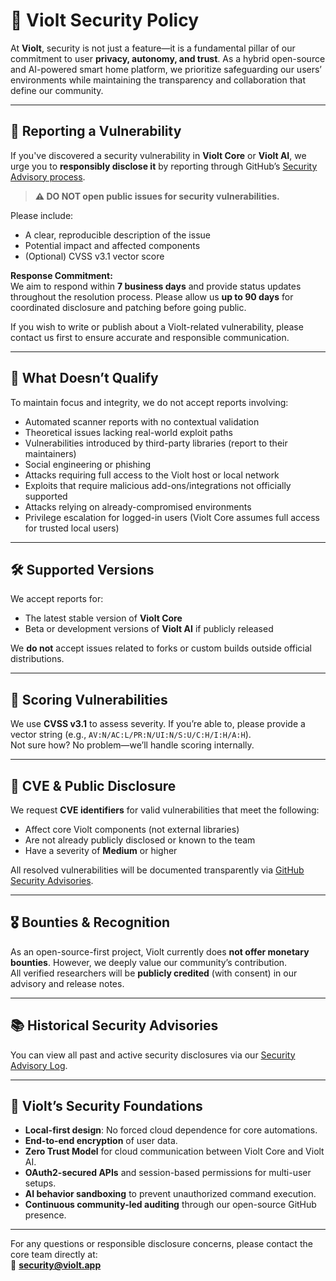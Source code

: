 # 🔐 Violt Security Policy

At **Violt**, security is not just a feature—it is a fundamental pillar of our commitment to user **privacy, autonomy, and trust**. As a hybrid open-source and AI-powered smart home platform, we prioritize safeguarding our users’ environments while maintaining the transparency and collaboration that define our community.

---

## 🚨 Reporting a Vulnerability

If you've discovered a security vulnerability in **Violt Core** or **Violt AI**, we urge you to **responsibly disclose it** by reporting through GitHub’s [Security Advisory process](https://docs.github.com/en/code-security/security-advisories).

> **⚠ DO NOT open public issues for security vulnerabilities.**

Please include:
- A clear, reproducible description of the issue
- Potential impact and affected components
- (Optional) CVSS v3.1 vector score

**Response Commitment:**  
We aim to respond within **7 business days** and provide status updates throughout the resolution process. Please allow us **up to 90 days** for coordinated disclosure and patching before going public.

If you wish to write or publish about a Violt-related vulnerability, please contact us first to ensure accurate and responsible communication.

---

## 🚫 What Doesn’t Qualify

To maintain focus and integrity, we do not accept reports involving:
- Automated scanner reports with no contextual validation
- Theoretical issues lacking real-world exploit paths
- Vulnerabilities introduced by third-party libraries (report to their maintainers)
- Social engineering or phishing
- Attacks requiring full access to the Violt host or local network
- Exploits that require malicious add-ons/integrations not officially supported
- Attacks relying on already-compromised environments
- Privilege escalation for logged-in users (Violt Core assumes full access for trusted local users)

---

## 🛠 Supported Versions

We accept reports for:
- The latest stable version of **Violt Core**
- Beta or development versions of **Violt AI** if publicly released

We **do not** accept issues related to forks or custom builds outside official distributions.

---

## 🧮 Scoring Vulnerabilities

We use **CVSS v3.1** to assess severity. If you’re able to, please provide a vector string (e.g., `AV:N/AC:L/PR:N/UI:N/S:U/C:H/I:H/A:H`).  
Not sure how? No problem—we’ll handle scoring internally.

---

## 🔏 CVE & Public Disclosure

We request **CVE identifiers** for valid vulnerabilities that meet the following:
- Affect core Violt components (not external libraries)
- Are not already publicly disclosed or known to the team
- Have a severity of **Medium** or higher

All resolved vulnerabilities will be documented transparently via [GitHub Security Advisories](https://github.com/violt-core).

---

## 🎖 Bounties & Recognition

As an open-source-first project, Violt currently does **not offer monetary bounties**. However, we deeply value our community’s contribution.  
All verified researchers will be **publicly credited** (with consent) in our advisory and release notes.

---

## 📚 Historical Security Advisories

You can view all past and active security disclosures via our [Security Advisory Log](https://github.com/violt-core/security-advisories).

---

## 🔐 Violt’s Security Foundations

- **Local-first design**: No forced cloud dependence for core automations.
- **End-to-end encryption** of user data.
- **Zero Trust Model** for cloud communication between Violt Core and Violt AI.
- **OAuth2-secured APIs** and session-based permissions for multi-user setups.
- **AI behavior sandboxing** to prevent unauthorized command execution.
- **Continuous community-led auditing** through our open-source GitHub presence.

---

For any questions or responsible disclosure concerns, please contact the core team directly at:  
📧 **security@violt.app**
